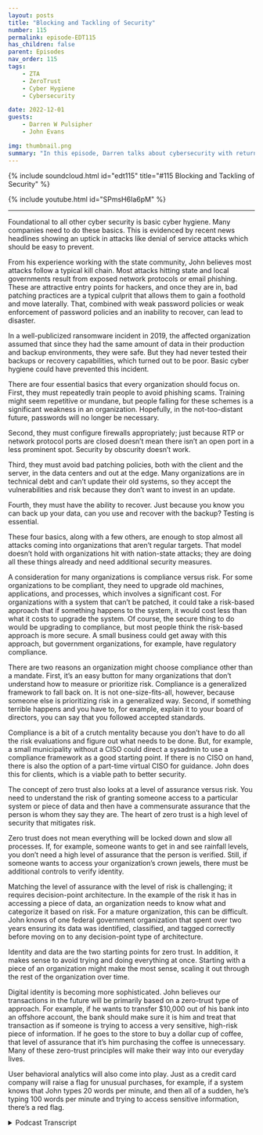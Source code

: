 ```yaml
---
layout: posts
title: "Blocking and Tackling of Security"
number: 115
permalink: episode-EDT115
has_children: false
parent: Episodes
nav_order: 115
tags:
    - ZTA
    - ZeroTrust
    - Cyber Hygiene
    - Cybersecurity

date: 2022-12-01
guests:
    - Darren W Pulsipher
    - John Evans

img: thumbnail.png
summary: "In this episode, Darren talks about cybersecurity with returning guest John Evans, Chief Technology Advisor at World Wide Technology (WWT)."
---
```


{% include soundcloud.html id="edt115" title="#115 Blocking and Tackling of Security" %}

{% include youtube.html id="SPmsH6Ia6pM" %}

---

Foundational to all other cyber security is basic cyber hygiene. Many companies need to do these basics. This is evidenced by recent news headlines showing an uptick in attacks like denial of service attacks which should be easy to prevent.

From his experience working with the state community, John believes most attacks follow a typical kill chain. Most attacks hitting state and local governments result from exposed network protocols or email phishing. These are attractive entry points for hackers, and once they are in, bad patching practices are a typical culprit that allows them to gain a foothold and move laterally. That, combined with weak password policies or weak enforcement of password policies and an inability to recover, can lead to disaster.

In a well-publicized ransomware incident in 2019, the affected organization assumed that since they had the same amount of data in their production and backup environments, they were safe. But they had never tested their backups or recovery capabilities, which turned out to be poor. Basic cyber hygiene could have prevented this incident.

There are four essential basics that every organization should focus on. First, they must repeatedly train people to avoid phishing scams. Training might seem repetitive or mundane, but people falling for these schemes is a significant weakness in an organization. Hopefully, in the not-too-distant future, passwords will no longer be necessary.

Second, they must configure firewalls appropriately; just because RTP or network protocol ports are closed doesn’t mean there isn’t an open port in a less prominent spot. Security by obscurity doesn’t work.

Third, they must avoid bad patching policies, both with the client and the server, in the data centers and out at the edge. Many organizations are in technical debt and can’t update their old systems, so they accept the vulnerabilities and risk because they don’t want to invest in an update.

Fourth, they must have the ability to recover. Just because you know you can back up your data, can you use and recover with the backup? Testing is essential.

These four basics, along with a few others, are enough to stop almost all attacks coming into organizations that aren’t regular targets. That model doesn’t hold with organizations hit with nation-state attacks; they are doing all these things already and need additional security measures.

A consideration for many organizations is compliance versus risk. For some organizations to be compliant, they need to upgrade old machines, applications, and processes, which involves a significant cost. For organizations with a system that can’t be patched, it could take a risk-based approach that if something happens to the system, it would cost less than what it costs to upgrade the system. Of course, the secure thing to do would be upgrading to compliance, but most people think the risk-based approach is more secure. A small business could get away with this approach, but government organizations, for example, have regulatory compliance.

There are two reasons an organization might choose compliance other than a mandate. First, it’s an easy button for many organizations that don’t understand how to measure or prioritize risk. Compliance is a generalized framework to fall back on. It is not one-size-fits-all, however, because someone else is prioritizing risk in a generalized way.  Second, if something terrible happens and you have to, for example, explain it to your board of directors, you can say that you followed accepted standards.

Compliance is a bit of a crutch mentality because you don’t have to do all the risk evaluations and figure out what needs to be done. But, for example, a small municipality without a CISO could direct a sysadmin to use a compliance framework as a good starting point. If there is no CISO on hand, there is also the option of a part-time virtual CISO for guidance. John does this for clients, which is a viable path to better security.

The concept of zero trust also looks at a level of assurance versus risk. You need to understand the risk of granting someone access to a particular system or piece of data and then have a commensurate assurance that the person is whom they say they are. The heart of zero trust is a high level of security that mitigates risk.

Zero trust does not mean everything will be locked down and slow all processes. If, for example, someone wants to get in and see rainfall levels, you don’t need a high level of assurance that the person is verified. Still, if someone wants to access your organization’s crown jewels, there must be additional controls to verify identity.

Matching the level of assurance with the level of risk is challenging; it requires decision-point architecture. In the example of the risk it has in accessing a piece of data, an organization needs to know what and categorize it based on risk. For a mature organization, this can be difficult. John knows of one federal government organization that spent over two years ensuring its data was identified, classified, and tagged correctly before moving on to any decision-point type of architecture.

Identity and data are the two starting points for zero trust. In addition, it makes sense to avoid trying and doing everything at once. Starting with a piece of an organization might make the most sense, scaling it out through the rest of the organization over time.

Digital identity is becoming more sophisticated. John believes our transactions in the future will be primarily based on a zero-trust type of approach. For example, if he wants to transfer $10,000 out of his bank into an offshore account, the bank should make sure it is him and treat that transaction as if someone is trying to access a very sensitive, high-risk piece of information. If he goes to the store to buy a dollar cup of coffee, that level of assurance that it’s him purchasing the coffee is unnecessary. Many of these zero-trust principles will make their way into our everyday lives.

User behavioral analytics will also come into play. Just as a credit card company will raise a flag for unusual purchases, for example, if a system knows that John types 20 words per minute, and then all of a sudden, he’s typing 100 words per minute and trying to access sensitive information, there’s a red flag.


<details>
<summary> Podcast Transcript </summary>

<p>﻿1</p>
<p>Hello, this is Darren Pulsipher, chiefsolution.</p>
<p>Architect of public sector at Intel.</p>
<p>And welcome to Embracing</p>
<p>Digital Transformation,where we investigate effective change,leveraging people.</p>
<p>Process and technology.</p>
<p>On today's episode,</p>
<p>Blocking and Tackling of cybersecuritywith special guest John Evans from WWT.</p>
<p>John, welcome back to the show.</p>
<p>Thank you very much for having me back.</p>
<p>I had a great time last time and lookingforward to talk with you again today.</p>
<p>Well, todaywe're expanding things a little bit.</p>
<p>Well, kind of.</p>
<p>We're actually narrowing things downto cyber securitybecause we you teased me last time.</p>
<p>You teased me last time with the sharedcybersecurity model on cloud.</p>
<p>I said, John, we got to talk about cybersecurity in general.</p>
<p>There's so much tounpack here.</p>
<p>But let's first start by was talk aboutjust basic cyber hygiene, just the basics.</p>
<p>Where do you see a lot of companiesthat are failing in cyber hygieneand where do you see companiesthat are doingcyber hygienewell and what does that look like?</p>
<p>Yeah, so I think it's a great topic and,you know,foundational to all the other cyber stuffthat that that we do.</p>
<p>So it's probably a good placeto start the conversation.</p>
<p>You know, when you think cyber hygiene,it's those basic cyberthings that we all need to be doing.</p>
<p>But unfortunately,not everyone's always doing them.</p>
<p>And I think that that's been evidencedby news headlines recently.</p>
<p>You know, there's it'syou know, there's there'sthere's been an uptickeven just in distributeddenial of service attacks, somethingthat should be relatively easy to do.</p>
<p>I mean, those have been around forever.</p>
<p>We know how to defeat those, right?</p>
<p>Yeah. It's in some cloud services.</p>
<p>It's clickinga button, you know, it's, it's.</p>
<p>But I think cyber hygiene,it isn't always the cool, kind of sexycybersecurity thing happening.</p>
<p>So sometimes it doesn't get the,the view, you know, thethe level of the level of importanceisn't paid on it,that maybe it should be in a lot of cases.</p>
<p>And that's unfortunate.</p>
<p>You know, I used to be the CSOfor the state of Marylandand I still stay prettywell plugged in with the state.</p>
<p>So, so community.</p>
<p>And I think I can say relatively certainthat most attacksfollow a common kill chain.</p>
<p>So if you think about most attackshitting state and local government,it's exposed network protocolslike expose RTP, maybe somemaybe somebody put some RTP in a boxto make it easierfor them to get in to do maintenancewhen they're not not in the officemight have been forgot forgotten aboutbut that exposed networkprotocol is open to to the Internet.</p>
<p>Perhaps, and providesa real attractive entry pointfor hackers to get at once once they're inthat patch.</p>
<p>And practices are typically a culpritthat allows them to be ableto gain a foothold,start to move, move laterally.</p>
<p>Now you combine that with weakpassword policiesor weak enforcement of password policiesand then an inability to recover.</p>
<p>I was involved directly ina very large cyber incident that happenedin 2019.</p>
<p>So people can go back,they can read the headlines, whatever.</p>
<p>You can figure it outreally, really easily.</p>
<p>What it was probably.</p>
<p>But basically it was a ransomware attackwhere the affected organizationthey basically kind of said, well,we know thatwe've got the same amount of datain our production environmentand in our backup environment.</p>
<p>Therefore we must be good.</p>
<p>But they never testedtheir backups, never tested recovering.</p>
<p>So poor, poor recovery capabilities.</p>
<p>But yeah, it's a fairly common kill chain.</p>
<p>They get in from one or two places,mostly either email, which.</p>
<p>Phishing attacks.</p>
<p>Write phishing attacksor expose net network protocols.</p>
<p>There's very oftensome poor patch compliancetype of component to itand then an inability to recover.</p>
<p>So cyber hygiene is still very important.</p>
<p>We need to be, I think, putting moreemphasis on it, you know, in the future.</p>
<p>You know, this reminds me of I remember</p>
<p>I played football in high school.</p>
<p>I rememberwe had a horrible, horrible gameand we had all the talent in the world.</p>
<p>And the coach said, back to basics, man,back to basics, blocking and tackling.</p>
<p>And I hated that week.</p>
<p>That was a miserable weekbecause it was the same thingover and over again until we got it right.</p>
<p>So that sounds like if we were to saythe blocking and tacklingof cybersecurity arephishing.</p>
<p>Right?</p>
<p>Right.</p>
<p>Making sure that you're trainingpeople on phishing.</p>
<p>We get this intel all the time.</p>
<p>I get phishing.</p>
<p>I like to sayit just wants me to take more trainingbecause I'm, you know, fish bait, right?</p>
<p>That's me. Right?</p>
<p>I'm like, oh, that looks interesting.</p>
<p>Now I'm learning it takes me some time.</p>
<p>But so training your people on phishingis, number one,exposing network protocol.</p>
<p>So this is configuring your firewallsappropriately, basically, right.</p>
<p>Having something in front of themif you're going to have them.</p>
<p>Yeah.</p>
<p>I don't care if it's VPN or but don'tbut don't have it just exposed andyou know, one of the things that we foundwas, you know,</p>
<p>I'd go into agencies and say, you knowwhat, we're going to do a full port scan.</p>
<p>They would show me portscans of the standard ports and say, well,we don't have anything exposed.</p>
<p>And it's like, well.</p>
<p>No, I.</p>
<p>You mean 22 was closed in 80.</p>
<p>Yeah, just. In four for three.</p>
<p>Yeah. Those are the ones you closed.</p>
<p>Just because your standard, you know,</p>
<p>RTP or network protocol ports are closeddoesn't mean somebody couldn'thave put it somewhere else.</p>
<p>And we very often would find thatthat was the case.</p>
<p>So securitybiosecurity doesn't doesn't doesn't work.</p>
<p>I like how you said that because a lot ofpeople rely on security by obscurity.</p>
<p>But that doesn't it doesn't work.</p>
<p>No, not at all.</p>
<p>I mean, especially now with all the toolsthat that hackers have out there,even scripts, script kiddies aremuch more sophisticated probablythan they were just a few years ago.</p>
<p>There's so many tools out there, so manyscanners available.</p>
<p>Nobody's just lookingat the standard ports anymore.</p>
<p>Yeah, another thing that you saw,the third one was bad patching policies.</p>
<p>You're talking about client patching,but also in the server,in the data centers as well.</p>
<p>And even out on the edge, right?</p>
<p>Oh, absolutely.</p>
<p>Absolutely.</p>
<p>We have you know,</p>
<p>I imagine there's a lot of organizationsthat have we were talking abouttechnical debt last time a little bit.</p>
<p>Yeah.</p>
<p>And I imaginethere's a lot of organizationsthat have acquired a lot of technical debtin certain systems,and now they're at a pointwhere they can't even update those systemsbecause.</p>
<p>The software has been eold, right?</p>
<p>Yeah.</p>
<p>So they know that they have to run on thisoutdated operating systemthat has all these vulnerabilitiesassociated with it.</p>
<p>And it's just a risk that they acceptbecause they don't have or theythey don't want to invest the moneyinto updating this system.</p>
<p>It's a large undertaking, perhaps, butso they're just sitting out thereas known vulnerabilities.</p>
<p>So would you say if and the other.</p>
<p>I want to quickly go over the other ones.</p>
<p>I want to kind of the weakpassword policy.</p>
<p>I totally get it. I'm horrible at this.</p>
<p>If you hack one of my passwords, you canfigure out all the other ones guaranteed.</p>
<p>And it doesn't take long.</p>
<p>So we need to do a better job at password.</p>
<p>But can we get rid of passwords?</p>
<p>I know that's a whole nother story,but and this goes into digital identity,which we're going to talk aboutanother time.</p>
<p>That'd be great.</p>
<p>Yeah.</p>
<p>I'm I'm hoping that that we canin the not too distant future.</p>
<p>I think there's a lot of organizationthat are still going to be reluctantto give up their passwords.</p>
<p>But I think that agood intermediate step is MFA everything.</p>
<p>MFA everything.</p>
<p>Yeah, I think MFAeverything is a great intermediate step.</p>
<p>And then hopefully that will take usto the promised land of of Passwordless.</p>
<p>Which would, which would be nice.</p>
<p>And the last one I think is, isreally important, the ability to recover.</p>
<p>And I love how you said, yeah,oh you back things up.</p>
<p>Can you actually use the backup rightnow? Well, I've never tested it.</p>
<p>I don't know. Right.</p>
<p>Yeah.</p>
<p>I mean, when this big eventhappened in 2019, they foundthey didn't have a lotof their organizational structures,so they had the raw data.</p>
<p>Yeah, but then. Yeah, yeah.</p>
<p>What a nightmare, you know.</p>
<p>Oh, we don't have the right accountsto access that,that dataor the applications don't have the right.</p>
<p>There's, there's a whole list ofwould you say if Idid these four basic things, how,how much of the security issuesthat I'm having inmy organization would go away?</p>
<p>I think it depends on the typeof organization that you're in.</p>
<p>I think if you're talking aboutand maybe it's not for wewe chose to hit on four I think.</p>
<p>Yeah,those are the four. Of the most important.</p>
<p>Yeah.</p>
<p>But you know, maybe it's, you know,six or seven things, it's certainlyless than ten probably that we couldreally come up with a solid list and say,you know, if you're an organizationthat isn't getting hit with zero daytype threats, that isn't getting hitwith nation state type attacks,we can stop, you know,</p>
<p>I mean, you could probablystop 98, 99% of attackscoming into your organization.</p>
<p>If you do these half dozen things.</p>
<p>Well, that that model doesn't hold true.</p>
<p>If you're talking about three letteragencies, you know.</p>
<p>They better be doing all those thingsalready.</p>
<p>Anyway, that's that's that's true.</p>
<p>That's a good point.</p>
<p>I'm sure that they are.</p>
<p>But there's a lot more resources beingthrown at those types of organizations.</p>
<p>So that model doesn't hold truefor for those types of organizations.</p>
<p>But if you're talking aboutmost state,local education, small businesses,those types of things probably holdspretty, pretty true, I would say.</p>
<p>No. Very cool.</p>
<p>All right.</p>
<p>So you mentioned one thingand it was around patching.</p>
<p>Now, this is really interestingbecause this ties usinto our second topic,which is really compliance versus risk.</p>
<p>And the reason I tie this to patching alittle bit, because you mentioned before,</p>
<p>I may havemachines that I can't patch anymore.</p>
<p>So now you got a wayto be compliant.</p>
<p>I would have to upgrade all those machinesand upgrade applicationsand change my process.</p>
<p>Big cost,but what is the real risk involved?</p>
<p>So there's this this push and pullon compliance and risk.</p>
<p>And if I am completely compliant,does that mean that I'm completely secure?</p>
<p>Then there's all these questions</p>
<p>I've got in my in my head.</p>
<p>So teach me.</p>
<p>Oh, great, John.</p>
<p>Well, so you brought upan interesting use case for itbecause that's not one that peopletypically think of when they think of orwhen they start discussions on complianceversus risk.</p>
<p>What you kind of brought up is a use casewhere compliance mightpotentially lead you to the better place,which isn't a use case.</p>
<p>What I mean by that is if I've got asystem that</p>
<p>I'm unable to to patch,</p>
<p>I could make a riskbased approach that says, you know what,if something bad happens to the system,the cost of that bad thing happeningcosts me more.</p>
<p>Or I'm sorry,the costs are going upand it costs me less than what it's goingto cost me to actually update the systemin order to patch it.</p>
<p>Therefore,</p>
<p>I might just let that bad thing happen,or I might just run the risk ofof having that that that bad thing happenin that case compliant being,you know, I would be out of complianceif I tried to get into compliance.</p>
<p>It may be validfrom a risk based approach,but the more secure thing to dowould be to be compliant in that case,which is an odd kind of call out the way,because most people think ofthe risk basedapproach as being more securethan than compliance.</p>
<p>Either way, they are certainly different.</p>
<p>I think that that example shows showsthat they're different,you know, a lot of times.</p>
<p>So I have to doboth is what you're telling me.</p>
<p>I can't just I can't just say</p>
<p>I'm going to using a risk basedapproach and you can't just say</p>
<p>I'm doing a compliance based approach.</p>
<p>Well,so if you're if you're a private industry,if you're a small business,you could probably get awaywith just a risk based approach.</p>
<p>Most government organizationscan't just rely on a riskbecause there are compliance issuesor complianceregulatory compliancethat they have to adhere to. So</p>
<p>I think, you know,if we have to prioritize one or the other,a risk based approach is probablythe better choice for most cases.</p>
<p>Even in the case that we were justtalking about, about not patching,yeah, you'd be more securewith a compliance based approach,but you could also arguethat you've wasted moneyby using a compliance based approach.</p>
<p>So for a business, it's probably not the,the, the, the best decision.</p>
<p>But, you know,if you look at there's,there's been a tax out there releasedinto the wild that were,you know, rated very lowon the CD Cvss scoring.</p>
<p>And if thoseif someone had been using more of a riskbased approach, they would say, you knowwhat, we're seeing an uptick in the damagebeing done by these types of attacks,remote code executable,some of those other factors.</p>
<p>And you could use those.</p>
<p>You'd also look at your internalorganization and say, you know,what do I have?</p>
<p>What what dataand how sensitive is that data?</p>
<p>That is susceptibleto this type of an attack?</p>
<p>Do I have mitigating controlsin front of it?</p>
<p>Therefore, I don't need to prioritizeit quite as quite as high. Sousing that risk based approachwill allow you to, one,really spend your moneywhere it needs to be spentand focus your resources,where they should be focusedultimately with the goal of making itmore secure in the long run. But,you know, it'sit's it's really about in a lot ofand I would say it's mostly reallyabout that prioritizationof your resources and your moneybeing able to make a risk based decision.</p>
<p>So why even do compliancedoes it every and no, it's anhonest question why it why is governmentbecause it sounds like maybe compliancemight just bea heavy handedway of doing riskor someone's already decidedthis is too risky so you can't do it.</p>
<p>Yeah.</p>
<p>I mean, I think it's two reasons.</p>
<p>I think one is it'sit's somewhat of an easy buttonfor a lot of organizations.</p>
<p>If organizations don't understandhow to prioritize risk or how to measurerisk, it's very difficult.</p>
<p>So then you can fall back on a compliancebased type of an approach where they havesort of generalized risk for youin some sort of framework,because that's really what they're tryingto do in a lot of the cases.</p>
<p>They feel like the CIS, where theyprioritize the different controls,they're sort of trying to prioritize riskfor you, but in a very generalized way.</p>
<p>It's not a one size.</p>
<p>It shouldn't be a one size fits all.</p>
<p>They're kind of tryingto make it do that, but.</p>
<p>But their lead.</p>
<p>I see where you're sayingthey're leading you down a path today.</p>
<p>Are these types of things are risky,right?</p>
<p>You need to pay attention to these thingsand put some kind of risk measureagainst it.</p>
<p>Yeah.</p>
<p>So, you know, the other thing isit gives you a sort of a CIA position.</p>
<p>If you say, well, I followed these,</p>
<p>I follow national standardsand something bad happens, you can fallback on that when you're tryingto explain it to your board of directorsor trying to explain it to the governoror whoever you need to toto explain that that that issue, too.</p>
<p>And then thirdly, and probablythe biggest reason it's done withingovernment is because you have to do itaccording to some mandate.</p>
<p>So like state, local government,if you want your money from CMSto pay for your billion dollar</p>
<p>Medicaid system, you have to be compliantwith Marcy if you're not and you may notget your your your your funding.</p>
<p>And that's a huge amount of fundingcoming into the States. So.</p>
<p>Gotcha.</p>
<p>Well, in general, do youdo you believe that some of thesesecurity frameworks or standards, dothey help the industry as a whole,or do you see them as a crutch that,oh, I just did the complianceand that's good enough.</p>
<p>Where are you seeing that vetting?</p>
<p>Yeah, I thinkthere's a little bitof the crutch mentality.</p>
<p>I think there you know, if you look at,you know, saying it's a way to kind ofcover yourself, that that that goes backto the kind of crutch mentality, I think.</p>
<p>And then I think there's a little bit of</p>
<p>I don't want to call it laziness,a little bit of, you know,this is good enough.</p>
<p>I do this.</p>
<p>I don't have to spend the timedoing all of my risk evaluationsand really figuring things outfor what needs to be done.</p>
<p>I can just kind of followthis, this, this, this playbook.</p>
<p>So, yeah,</p>
<p>I would say I think in some waysit is a bit of a crutch having it's a.</p>
<p>Little morelet's say that I'm a small municipality,going to a compliance frameworkmay be a good start for me because I don't</p>
<p>I can't afford a C, so I just have this,you know,this sysadmin that says he likes security.</p>
<p>I can point him in this direction and saythere is a good starting point for you.</p>
<p>Right?</p>
<p>I mean, they're not all bad.</p>
<p>Yeah.</p>
<p>I mean, you know, another thingto consider and I actually do this for</p>
<p>I have a call later todayor think about it.</p>
<p>I think I moved to tomorrow actually, butso through WWTand this isn't this wasn't plannednot trying to create a picturebut you know I do virtual</p>
<p>CSO types of engagements.</p>
<p>So there's a county I'm meeting with thisweek to talk to them aboutwhere we're kicking off the engagementactually.</p>
<p>So, you know, the contractsbeen signed, everything. Sobut we actually do some,some pieces of work.</p>
<p>I do somedirectly with some different customers.</p>
<p>So I would say, you know,if you don't have the staff on hand,it doesn't have to be hundredsof thousands of dollars either to getsome part of part time of a virtual saw.</p>
<p>So we'll be able to help walkyou through sort ofsome of these risk basedand prioritization of of activities.</p>
<p>You know, so, I mean, I would say thatthat's a a a feasible pathmaybe for some of these municipalitiesalso to kind of take.</p>
<p>Great.</p>
<p>All right.</p>
<p>Let's talk a little bit.</p>
<p>Let's extend this risk basedto zero trust,because all that's all the buzz right now.</p>
<p>Zero trust is zero trust.</p>
<p>My product has zero trust,but I have a lot of ideas around thisand strong opinions about zerotrust, philosophy and principles,which I think is more important than zerotrust architecture.</p>
<p>And you and I talked about this before,and that's the same.</p>
<p>But really, when you look at Zero Trust,you're really looking at levelof assurance versus level of risk as well.</p>
<p>That's a great way to say it.</p>
<p>There's a you need to know the levelof risk with somebody or with a setwith with access to a particular systemor piece of data in you to understandwhat the risk could bewith granting access to that, if,you know,could it be disclosed or altered.</p>
<p>So you need to understand the riskand then you need to have a commensuratelevel of assurance that what's tryingto access the person or system,trying to access that that that datais who they say they areand they're supposed to have access.</p>
<p>So it's exactly what you just said.</p>
<p>It's risk of accessing somethingand assurance that I.</p>
<p>Know who that other personor entity really is.</p>
<p>Entity is and that they're supposedto have access to it. Yeah.</p>
<p>So would you say that's it in zero trust?</p>
<p>Zero Trust is high level of assurancemitigated by risk.</p>
<p>Mitigated mitigates risk.</p>
<p>That's a yeah.</p>
<p>I mean at the heart of zerotrust that's, that's what zero.</p>
<p>I mean that's really sort of what it is.</p>
<p>It's that security decisionpoint architecture that saysbased on the level of riskassociated with accessing this thing,</p>
<p>I am going to put more stringent controlsor more stringently evaluate,make sure that I have a higher levelof assurancethat this entity is who they say they areand that they're supposed to be accessingthis data.</p>
<p>So people talk about zero trust.</p>
<p>I think they get you know,</p>
<p>I think it's a term that some peopleare a little overwhelmed by at times.</p>
<p>But at the heart of it,that's really all it is.</p>
<p>So if we think practically, you know, ifif I've got somebodywho's trying to to get in to see,you know, rainfall levels,</p>
<p>I don't need to verify thatwith much level of,you know,very highlevel of assurancethat person is who they say they are,that they're supposedto have access to that data.</p>
<p>But if it's my crown jewels,</p>
<p>I need to make surethat there are some additional controlsput on that to really make surethat this person is who they say they'rein, that they're supposed to have access.</p>
<p>I really like how you describe that,because when I first heard about</p>
<p>Zero Trust, I thought, Oh,they're going to lock everything downand everything is going to havetemporal access.</p>
<p>I mean, I only have accessfor a short period of timeand high assurance on everything and knowthat this is going to be ridiculous.</p>
<p>Because if I do want to find outhow much it rained last night,they have to authenticate who I am.</p>
<p>And I can only look for 30 seconds.</p>
<p>I mean, that's just not reasonable.</p>
<p>So I love how you said that.</p>
<p>It is.</p>
<p>It's not</p>
<p>I don't trust anyone all the time.</p>
<p>It's I'm weighingthat assurance with the risk involvedin accessing an asset or data.</p>
<p>And you're the only one</p>
<p>I've heard really talk about it that way.</p>
<p>So you should write a book.</p>
<p>John Okay.</p>
<p>You made it so easy to understand.</p>
<p>Frankly.</p>
<p>No, thank you.</p>
<p>I try to.</p>
<p>That'syou know,you're not always going to have the luxuryof being able to explain it to peoplelike yourself who are, you know,very knowledgeable, very educatedin the technologies.</p>
<p>If that's the philosophy, the principles.</p>
<p>Right.</p>
<p>Matching thelevel of assurance with the level of risk.</p>
<p>How about implementing that? Is that hard?</p>
<p>Are there tools that I can just use todaythat let me do that effectively?</p>
<p>Or does this meana completely re architecture of the waythat I do access managementand the way that I doeverything that I've been doingfor 30 years, 40 years even?</p>
<p>Yeah.</p>
<p>So there's a lot to unpack in therein that question.</p>
<p>I'm going to sort of try to take it pieceby piece or say at a pretty high levelbecause there's a lot of depth,a lot of places you can go.</p>
<p>That was a big question to answer,sort of.</p>
<p>Is it hard? I mean, it can be.</p>
<p>I think it depends on the levelof maturity of your organization.</p>
<p>One of we talked aboutthe risk associated withaccessing a piece of dataas a as an example.</p>
<p>If my organization doesn't know what data</p>
<p>I have out thereand if I can't categorize that data,if I can't assign a riskscoring basically to that data,then it can be real.</p>
<p>It can be real hardbecause I know a pretty maturefederal government organizationtalking to their CTO.</p>
<p>They spent over two yearsjust making sure that they have their dataidentified, classified, taggedcorrectly before they moved on toany sort of the decisionpoint type of architecture. Soso it sounds likethe first thing you have to do isidentify your data and classify it,but sounds like that'sone of the first steps.</p>
<p>Yeah, it's it's definitely one of them.</p>
<p>You know, identityand data are probably the two big thingsthat you want to start start off with.</p>
<p>If you don't have a good handleon your identitiesand you don't havea good handle on your data,you can run those tracks in parallel,and you probably shouldbecause both of those can take quite upquite a bit of timeto get them into a placeto really move you to towardszero zero trust.</p>
<p>The other thing I would say ismaybepick up a piece of your organization.</p>
<p>Don't try to boilthe ocean. Don't do everything over.</p>
<p>Yeah, maybe pick a piece of itand work through it there.</p>
<p>Get some muscle memory work,working through it thereand then start kind of scaling that outto other pieces of of your organization.</p>
<p>It's interesting.</p>
<p>You threw in identity again.</p>
<p>Yeah, no identity.</p>
<p>Yeah.</p>
<p>This is a big topicthen I digital identity and.</p>
<p>Yeah well you know it's interesting too so</p>
<p>I'm going totransition if it's okay with with with youso digital identityyou mentioned that digital identityif you think about,you know, digital identity,we have identity proofing,making sure that this person iswho they say they are.</p>
<p>You know, we're getting intomore sophisticated ways of doing that.</p>
<p>But if we think about howthis all plays out in the future, move,move it moving forward,</p>
<p>I think our identities are going to bealmost based on our transactions.</p>
<p>I should say, in the real world,are going to be based on the zerotrust type of an approach.</p>
<p>So as a for instance, if I need toor, you know, if John is transferring$10,000, let's say, out of his bankaccount to an offshore accountsomewhere, mymy bank should make real search for that.</p>
<p>This is me trying to make thatmake the transaction just as if someone'strying to access some very sensitivehigh risk piece of information.</p>
<p>Whereas if I'm going to the storeand buying a cup of coffee,you may not need the same levelof assurance that that, you know,it's actually</p>
<p>John who's who's making this transaction,the impact, therisk associated withit is much lower in those cases. So</p>
<p>I think we're going to see a lot ofa lot of the principlesthat we're learning and or that we'redeveloping around zero trust,making their way into our everyday.</p>
<p>Life or day lives as.</p>
<p>We start to stop doing more of theof the digital identity type oftype type of framework.</p>
<p>You know,something else just popped into my head.</p>
<p>It's not just the one eventeitherthat you have to be able to identify.</p>
<p>And this is where I think we're goingto start seeing some interesting playsin a I and access over over time.</p>
<p>If Darren's acts if Darren buyscoffee every day at a certain placewhich I don't drink coffee so that shouldraise red alarms everywhere.</p>
<p>But we already see thiswith credit card transactions.</p>
<p>If I do something outside of the ordinaryof my normal buying patterns,they flag it, right.</p>
<p>We should see the same sorts of thingswhen I'm accessing data as wellinside at different classification levels,because I think you and I both know</p>
<p>I can gathera bunch of data from unclassified areasand one piece of datafrom classified areaand create top secret data. Yep.</p>
<p>And have situational awarenessthat no one else would have,which would make me a threat in that case.</p>
<p>So I think I think we're going to seean extensionto zero trust to a</p>
<p>I don't know what you would call it,but it's almost like what is your access?</p>
<p>What is your zero trust access over time?</p>
<p>And are youis that developing some kind of a threat?</p>
<p>I mean, user behavioral analytics,</p>
<p>UVA is hugely important.</p>
<p>We you're talking aboutthe concept of zero trust.</p>
<p>And, you know, that's that'spart of what you're talking about there isyeah I know some of thatsome of the super principles ofif the system is keeping trackand it notices that John Hunt impacts,you know,per minute in in the system.</p>
<p>And he's that's been pretty steady overthe course of his of his tenure there.</p>
<p>And all of a sudden.</p>
<p>He's talked for 100 words per minute.</p>
<p>Yeah, I'm type</p>
<p>And I'm trying to accessone of the most sensitive thingsthat my account has access to.</p>
<p>You know, that that that's a that's.</p>
<p>A really good that's a really good point.</p>
<p>Hey, John, this has beenabsolutely wonderful, very enlightening.</p>
<p>Thank you again for coming on the show.</p>
<p>And of course, we're going to talkabout digital identity.</p>
<p>So you got to come backor you're going to come back for me.</p>
<p>I would love to.</p>
<p>I would love to.</p>
<p>I've had a great time talking with youboth times now.</p>
<p>Digital identity is something that</p>
<p>I'm near and dear to me.</p>
<p>It's something I've been,you know, learning more and more about.</p>
<p>So I would love to come in and talktalk with you more about that.</p>
<p>Sounds great.</p>
<p>Thanks again, John.</p>
<p>And I can't wait to talk to you again.</p>
<p>Looking forward to it. Thank you.</p>
<p>Thank you for listening to Embracing</p>
<p>Digital Transformation today.</p>
<p>If you enjoyed our podcast,give it five stars on your favoritepodcast and site or YouTube channel.</p>
<p>You can find out more informationabout embracing digital transformationand embracingdigital.org.</p>
<p>Until nexttime, go out and do something wonderful.</p>

</details>
